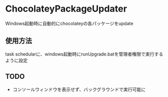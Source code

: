 # ChocolateyPackageUpdater
Windows起動時に自動的にchocolateyの各パッケージをupdate

## 使用方法

task schedularに、windows起動時にrunUpgrade.batを管理者権限で実行するように設定

## TODO

* コンソールウィンドウを表示せず、バックグラウンドで実行可能に
